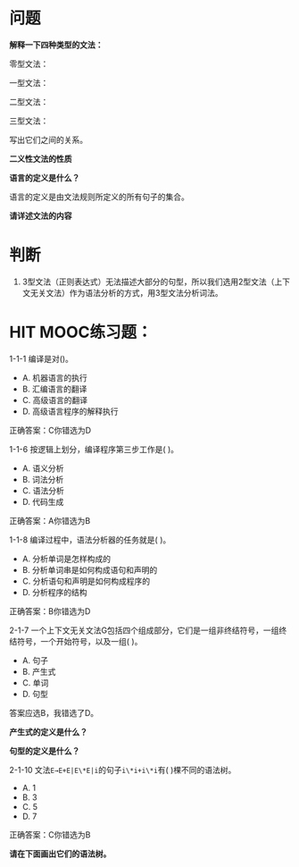 # 问题

**解释一下四种类型的文法：**

零型文法：

一型文法：

二型文法：

三型文法：

写出它们之间的关系。

**二义性文法的性质**



**语言的定义是什么？**

语言的定义是由文法规则所定义的所有句子的集合。

**请详述文法的内容**



# 判断

1. 3型文法（正则表达式）无法描述大部分的句型，所以我们选用2型文法（上下文无关文法）作为语法分析的方式，用3型文法分析词法。



# HIT MOOC练习题：

1-1-1 编译是对()。

- A. 机器语言的执行
- B. 汇编语言的翻译
- C. 高级语言的翻译
- D. 高级语言程序的解释执行

正确答案：C你错选为D

1-1-6 按逻辑上划分，编译程序第三步工作是( )。

- A. 语义分析
- B. 词法分析
- C. 语法分析
- D. 代码生成

正确答案：A你错选为B

1-1-8 编译过程中，语法分析器的任务就是( )。

- A. 分析单词是怎样构成的
- B. 分析单词串是如何构成语句和声明的
- C. 分析语句和声明是如何构成程序的
- D. 分析程序的结构

正确答案：B你错选为D

2-1-7 一个上下文无关文法G包括四个组成部分，它们是一组非终结符号，一组终结符号，一个开始符号，以及一组( )。

- A. 句子       
- B. 产生式
- C. 单词
- D. 句型

答案应选B，我错选了D。

**产生式的定义是什么？**



**句型的定义是什么？**



2-1-10 文法`E→E+E|E\*E|i`的句子`i\*i+i\*i`有( )棵不同的语法树。

- A. 1
- B. 3
- C. 5
- D. 7

正确答案：C你错选为B

**请在下面画出它们的语法树。**

